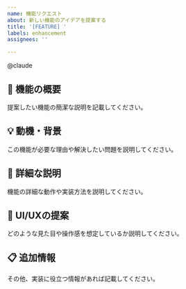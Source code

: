 ```yaml
---
name: 機能リクエスト
about: 新しい機能のアイデアを提案する
title: '[FEATURE] '
labels: enhancement
assignees: ''

---
```


@claude

## 🚀 機能の概要
提案したい機能の簡潔な説明を記載してください。

## 💡 動機・背景
この機能が必要な理由や解決したい問題を説明してください。

## 📝 詳細な説明
機能の詳細な動作や実装方法を説明してください。

## 🎨 UI/UXの提案
どのような見た目や操作感を想定しているか説明してください。

## 📋 追加情報
その他、実装に役立つ情報があれば記載してください。
